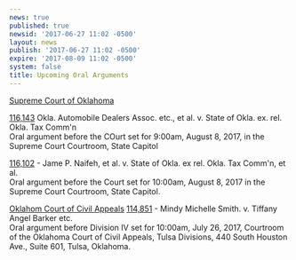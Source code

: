 ```yaml
---
news: true
published: true
newsid: '2017-06-27 11:02 -0500'
layout: news
publish: '2017-06-27 11:02 -0500'
expire: '2017-08-09 11:02 -0500'
system: false
title: Upcoming Oral Arguments
---
```

<u>Supreme Court of Oklahoma</u>

[116,143](http://www.oscn.net/dockets/GetCaseInformation.aspx?db=appellate&number=116143)
Okla. Automobile Dealers Assoc. etc., et al. v. State of Okla. ex. rel. Okla. Tax Comm'n  
Oral argument before the COurt set for 9:00am, August 8, 2017, in the Supreme Court Courtroom, State Capitol

[116,102](http://www.oscn.net/dockets/GetCaseInformation.aspx?db=appellate&number=116102) - Jame P. Naifeh, et al. v. State of Okla. ex rel. Okla. Tax Comm'n, et al.  
Oral argument before the Court set for 10:00am, August 8, 2017 in the Supreme Court Courtroom, State Capitol.

<u>Oklahom Court of Civil Appeals</u>
[114,851](http://www.oscn.net/dockets/GetCaseInformation.aspx?db=appellate&number=114851) - Mindy Michelle Smith. v. Tiffany Angel Barker etc.  
Oral argument before Division IV set for 10:00am, July 26, 2017, Courtroom of the Oklahoma Court of Civil Appeals, Tulsa Divisions, 440 South Houston Ave., Suite 601, Tulsa, Oklahoma.